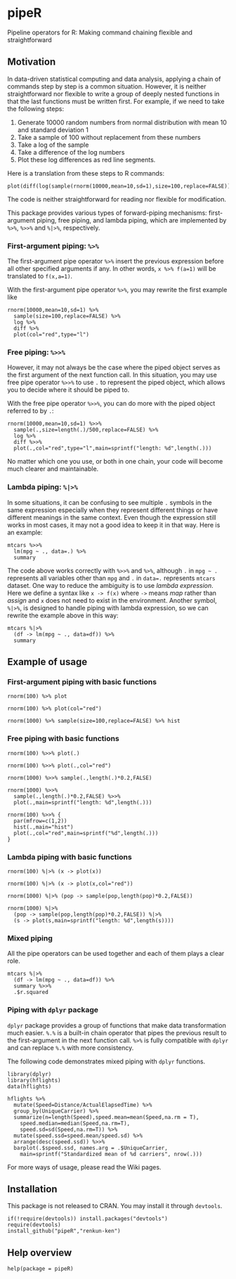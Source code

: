# pipeR

Pipeline operators for R: Making command chaining flexible and straightforward

## Motivation

In data-driven statistical computing and data analysis, applying a chain of commands step by step is a common situation. However, it is neither straightforward nor flexible to write a group of deeply nested functions in that the last functions must be written first. For example, if we need to take the following steps:

1. Generate 10000 random numbers from normal distribution with mean 10 and standard deviation 1
2. Take a sample of 100 without replacement from these numbers
3. Take a log of the sample
4. Take a difference of the log numbers
5. Plot these log differences as red line segments.

Here is a translation from these steps to R commands:

```
plot(diff(log(sample(rnorm(10000,mean=10,sd=1),size=100,replace=FALSE))),col="red",type="l")
```

The code is neither straightforward for reading nor flexible for modification.

This package provides various types of forward-piping mechanisms: first-argument piping, free piping, and lambda piping, which are implemented by `%>%`, `%>>%` and `%|>%`, respectively.

### First-argument piping: `%>%`

The first-argument pipe operator `%>%` insert the previous expression before all other specified arguments if any. In other words, `x %>% f(a=1)` will be translated to `f(x,a=1)`.

With the first-argument pipe operator `%>%`, you may rewrite the first example like

```
rnorm(10000,mean=10,sd=1) %>%
  sample(size=100,replace=FALSE) %>%
  log %>%
  diff %>%
  plot(col="red",type="l")
```

### Free piping: `%>>%`

However, it may not always be the case where the piped object serves as the first argument of the next function call. In this situation, you may use free pipe operator `%>>%` to use `.` to represent the piped object, which allows you to decide where it should be piped to.

With the free pipe operator `%>>%`, you can do more with the piped object referred to by `.`:

```
rnorm(10000,mean=10,sd=1) %>>%
  sample(.,size=length(.)/500,replace=FALSE) %>%
  log %>%
  diff %>>%
  plot(.,col="red",type="l",main=sprintf("length: %d",length(.)))
```

No matter which one you use, or both in one chain, your code will become much clearer and maintainable.

### Lambda piping: `%|>%`

In some situations, it can be confusing to see multiple `.` symbols in the same expression especially when they represent different things or have different meanings in the same context. Even though the expression still works in most cases, it may not a good idea to keep it in that way. Here is an example:

```
mtcars %>>%
  lm(mpg ~ ., data=.) %>%
  summary
```

The code above works correctly with `%>>%` and `%>%`, although `.` in `mpg ~ .` represents all variables other than `mpg` and `.` in `data=.` represents `mtcars` dataset. One way to reduce the ambiguity is to use *lambda expression*. Here we define a syntax like `x -> f(x)` where `->` means *map* rather than *assign* and `x` does not need to exist in the environment. Another symbol, `%|>%`, is designed to handle piping with lambda expression, so we can rewrite the example above in this way:

```
mtcars %|>%
  (df -> lm(mpg ~ ., data=df)) %>%
  summary
```

## Example of usage

### First-argument piping with basic functions

```
rnorm(100) %>% plot

rnorm(100) %>% plot(col="red")

rnorm(1000) %>% sample(size=100,replace=FALSE) %>% hist
```

### Free piping with basic functions

```
rnorm(100) %>>% plot(.)

rnorm(100) %>>% plot(.,col="red")

rnorm(1000) %>>% sample(.,length(.)*0.2,FALSE)

rnorm(1000) %>>% 
  sample(.,length(.)*0.2,FALSE) %>>% 
  plot(.,main=sprintf("length: %d",length(.)))

rnorm(100) %>>% {
  par(mfrow=c(1,2))
  hist(.,main="hist")
  plot(.,col="red",main=sprintf("%d",length(.)))
} 
```

### Lambda piping with basic functions

```
rnorm(100) %|>% (x -> plot(x))

rnorm(100) %|>% (x -> plot(x,col="red"))

rnorm(1000) %|>% (pop -> sample(pop,length(pop)*0.2,FALSE))

rnorm(1000) %|>% 
  (pop -> sample(pop,length(pop)*0.2,FALSE)) %|>% 
  (s -> plot(s,main=sprintf("length: %d",length(s))))
```

### Mixed piping

All the pipe operators can be used together and each of them plays a clear role.

```
mtcars %|>%
  (df -> lm(mpg ~ ., data=df)) %>%
  summary %>>%
  .$r.squared
```

### Piping with `dplyr` package

`dplyr` package provides a group of functions that make data transformation much easier. `%.%` is a built-in chain operator that pipes the previous result to the first-argument in the next function call. `%>%` is fully compatible with `dplyr` and can replace `%.%` with more consistency.

The following code demonstrates mixed piping with `dplyr` functions.

```
library(dplyr)
library(hflights)
data(hflights)

hflights %>%
  mutate(Speed=Distance/ActualElapsedTime) %>%
  group_by(UniqueCarrier) %>%
  summarize(n=length(Speed),speed.mean=mean(Speed,na.rm = T),
    speed.median=median(Speed,na.rm=T),
    speed.sd=sd(Speed,na.rm=T)) %>%
  mutate(speed.ssd=speed.mean/speed.sd) %>%
  arrange(desc(speed.ssd)) %>>%
  barplot(.$speed.ssd, names.arg = .$UniqueCarrier,
    main=sprintf("Standardized mean of %d carriers", nrow(.)))
```

For more ways of usage, please read the Wiki pages.

## Installation

This package is not released to CRAN. You may install it through `devtools`.

```
if(!require(devtools)) install.packages("devtools")
require(devtools)
install_github("pipeR","renkun-ken")
```

## Help overview

```
help(package = pipeR)
```
